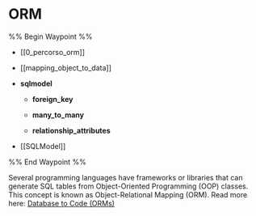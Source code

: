 # ORM

%% Begin Waypoint %%
- [[0_percorso_orm]]
- [[mapping_object_to_data]]
- **sqlmodel**
	- **foreign_key**

	- **many_to_many**

	- **relationship_attributes**

- [[SQLModel]]

%% End Waypoint %%

Several programming languages have frameworks or libraries that can generate SQL tables from Object-Oriented Programming (OOP) classes. This concept is known as Object-Relational Mapping (ORM).
Read more here: [Database to Code (ORMs)](https://sqlmodel.tiangolo.com/db-to-code/)